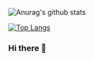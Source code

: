 ![Anurag's github stats](https://github-readme-stats.vercel.app/api?username=xuehao0217&show_icons=true&theme=ambient_gradient)

[![Top Langs](https://github-readme-stats.vercel.app/api/top-langs/?username=xuehao0217&layout=donut&theme=ambient_gradient)](https://github.com/anuraghazra/github-readme-stats)
### Hi there 👋
<!--
**xuehao0217/xuehao0217** is a ✨ _special_ ✨ repository because its `README.md` (this file) appears on your GitHub profile.

Here are some ideas to get you started:
- 🔭 I’m currently working on ...
- 🌱 I’m currently learning ...
- 👯 I’m looking to collaborate on ...
- 🤔 I’m looking for help with ...
- 💬 Ask me about ...
- 📫 How to reach me: ...
- 😄 Pronouns: ...
- ⚡ Fun fact: ...
-->
